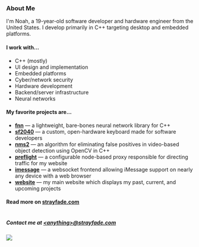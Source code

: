 ### About Me

I'm Noah, a 19-year-old software developer and hardware engineer from the United States. I develop primarily in C++ targeting desktop and embedded platforms.

#### I work with...
 - C++ (mostly)
 - UI design and implementation
 - Embedded platforms
 - Cyber/network security
 - Hardware development</li>
 - Backend/server infrastructure
 - Neural networks


#### My favorite projects are...
 - [**fnn**](https://github.com/strayfade/fnn) — a lightweight, bare-bones neural network library for C++
 - [**sf2040**](https://github.com/strayfade/sf2040) — a custom, open-hardware keyboard made for software developers
 - [**nms2**](https://github.com/strayfade/nms2) — an algorithm for eliminating false positives in video-based object detection using OpenCV in C++
 - [**preflight**](https://github.com/strayfade/preflight) — a configurable node-based proxy responsible for directing traffic for my website
 - [**imessage**](https://github.com/strayfade/imessage) — a websocket frontend allowing iMessage support on nearly any device with a web browser
 - [**website**](https://github.com/strayfade/website) — my main website which displays my past, current, and upcoming projects

#### Read more on [strayfade.com](https://strayfade.com)

#

##### Contact me at **[\<anything\>@strayfade.com](mailto:admin@strayfade.com)**

<img src="https://komarev.com/ghpvc/?username=strayfade&label=Visits&style=flat">
